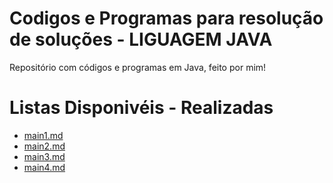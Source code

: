 # Codigos e Programas para resolução de soluções - LIGUAGEM JAVA

Repositório com códigos e programas em Java, feito por mim! 


# Listas Disponivéis - Realizadas

* [main1.md](main1.md)
* [main2.md](main1.md)
* [main3.md](main1.md)
* [main4.md](main1.md)
